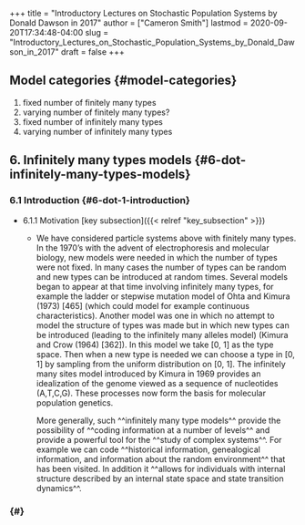 +++
title = "Introductory Lectures on Stochastic Population Systems by Donald Dawson in 2017"
author = ["Cameron Smith"]
lastmod = 2020-09-20T17:34:48-04:00
slug = "Introductory_Lectures_on_Stochastic_Population_Systems_by_Donald_Dawson_in_2017"
draft = false
+++

## Model categories {#model-categories}

1.  fixed number of finitely many types
2.  varying number of finitely many types?
3.  fixed number of infinitely many types
4.  varying number of infinitely many types


## 6. Infinitely many types models {#6-dot-infinitely-many-types-models}


### 6.1 Introduction {#6-dot-1-introduction}

<!--list-separator-->

-  6.1.1 Motivation [key subsection]({{< relref "key_subsection" >}})

    <!--list-separator-->

    -  We have considered particle systems above with finitely many types. In the 1970’s with the advent of electrophoresis and molecular biology, new models were needed in which the number of types were not fixed. In many cases the number of types can be random and new types can be introduced at random times. Several models began to appear at that time involving infinitely many types, for example the ladder or stepwise mutation model of Ohta and Kimura (1973) [465] (which could model for example continuous characteristics). Another model was one in which no attempt to model the structure of types was made but in which new types can be introduced (leading to the infinitely many alleles model) (Kimura and Crow (1964) [362]). In this model we take [0, 1] as the type space. Then when a new type is needed we can choose a type in [0, 1] by sampling from the uniform distribution on [0, 1]. The infinitely many sites model introduced by Kimura in 1969 provides an idealization of the genome viewed as a sequence of nucleotides (A,T,C,G). These processes now form the basis for molecular population genetics.

        More generally, such ^^infinitely many type models^^ provide the possibility of ^^coding information at a number of levels^^ and provide a powerful tool for the ^^study of complex systems^^. For example we can code ^^historical information, genealogical information, and information about the random environment^^ that has been visited. In addition it ^^allows for individuals with internal structure described by an internal state space and state transition dynamics^^.


###  {#}
